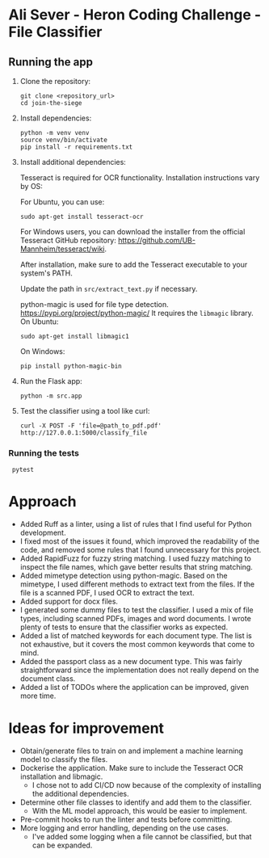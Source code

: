 # Ali Sever - Heron Coding Challenge - File Classifier


## Running the app
1. Clone the repository:
    ```shell
    git clone <repository_url>
    cd join-the-siege
    ```

2. Install dependencies:
    ```shell
    python -m venv venv
    source venv/bin/activate
    pip install -r requirements.txt
    ```
   
3. Install additional dependencies:
   
    Tesseract is required for OCR functionality. Installation instructions vary by OS:
   
    For Ubuntu, you can use:
    ```shell
    sudo apt-get install tesseract-ocr 
    ```
    For Windows users, you can download the installer from the official Tesseract GitHub repository:
    https://github.com/UB-Mannheim/tesseract/wiki.

    After installation, make sure to add the Tesseract executable to your system's PATH.

    Update the path in `src/extract_text.py` if necessary.

    python-magic is used for file type detection. https://pypi.org/project/python-magic/
    It requires the `libmagic` library. 
    On Ubuntu:
    ```shell
    sudo apt-get install libmagic1
    ```
    On Windows:
    ```shell
    pip install python-magic-bin
    ```

4. Run the Flask app:
    ```shell
    python -m src.app
    ```

5. Test the classifier using a tool like curl:
    ```shell
    curl -X POST -F 'file=@path_to_pdf.pdf' http://127.0.0.1:5000/classify_file
    ```
   
### Running the tests
   ```shell
    pytest
   ```

# Approach
* Added Ruff as a linter, using a list of rules that I find useful for Python development. 
* I fixed most of the issues it found, which improved the readability of the code, and removed some
    rules that I found unnecessary for this project.
* Added RapidFuzz for fuzzy string matching. I used fuzzy matching to inspect the file names, which
    gave better results that string matching.
* Added mimetype detection using python-magic. Based on the mimetype, I used different methods 
    to extract text from the files. If the file is a scanned PDF, I used OCR to extract the text.
* Added support for docx files. 
* I generated some dummy files to test the classifier. I used a mix of file types, including scanned PDFs, 
    images and word documents. I wrote plenty of tests to ensure that the classifier works as expected.
* Added a list of matched keywords for each document type. The list is not exhaustive, but it covers the most common
    keywords that come to mind.
* Added the passport class as a new document type. This was fairly straightforward since the implementation
    does not really depend on the document class.
* Added a list of TODOs where the application can be improved, given more time.


# Ideas for improvement
* Obtain/generate files to train on and implement a machine learning model to classify the files.
* Dockerise the application. Make sure to include the Tesseract OCR installation and libmagic.
  * I chose not to add CI/CD now because of the complexity of installing the additional dependencies.
* Determine other file classes to identify and add them to the classifier.
  * With the ML model approach, this would be easier to implement. 
* Pre-commit hooks to run the linter and tests before committing.
* More logging and error handling, depending on the use cases.
  * I've added some logging when a file cannot be classified, but that can be expanded.